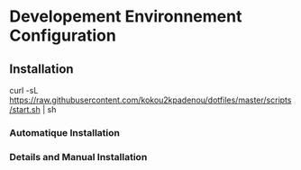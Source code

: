 # Developement Environnement Configuration

## Installation

curl -sL https://raw.githubusercontent.com/kokou2kpadenou/dotfiles/master/scripts/start.sh | sh

### Automatique Installation

### Details and Manual Installation
